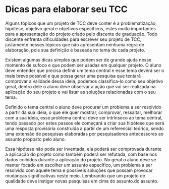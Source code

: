 # Dicas para elaborar seu TCC

Alguns tópicos que um projeto de TCC deve conter é a problematização, hipótese, objetivo geral e objetivos específicos, estes muito importantes para a apresentação do projeto criado pelo discente de graduação. Todo discente enfrenta dificuldades para escrever seu projeto de TCC, justamente nesses tópicos que não apresentam nenhuma regra de elaboração, pois sua definição é baseada no tema de cada projeto. 

Existem algumas dicas simples que podem ser de grande ajuda nesse momento de sufoco e que podem ser usadas em qualquer projeto. O aluno deve entender que precisa definir um tema central e esse tema deverá ser o mais breve possível e que possa gerar uma pesquisa que tentará comprovar a validade dessa ideia, podemos classifica-lo como seu objetivo geral, dentro dele o aluno deve observar a ação que vai ser realizada na aplicação do seu projeto e vai listar as soluções relacionadas com o seu tema. 

Definido o tema central o aluno deve procurar um problema a ser resolvido a partir da sua ideia, o que ele quer mostrar, comprovar, ressaltar, melhorar com a sua ideia, esse problema central deve ser intrínseco ao tema central, tendo passado por estes passos ele começará a criar sua hipótese que será uma resposta provisória construída a partir de um referencial teórico, sendo uma extensão de pesquisas elaboradas por pesquisadores antecessores ao assunto proposto pelo aluno.

Essa hipótese não pode ser inventada, ela poderá ser comprovada durante a aplicação do projeto como também poderá ser refutada, com base nos dados colhidos durante a aplicação do projeto. No geral o aluno deve se manter focado em escolher um assunto específico, um problema a ser resolvido com aquele tema e possíveis soluções que possam provocar mudanças significativas neste meio. Lembrando que um projeto de qualidade deve instigar novas pesquisas em cima do assunto.do assunto.
